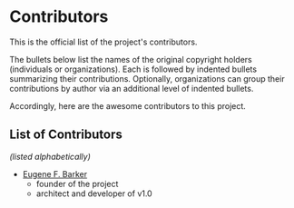 # Contributors

This is the official list of the project's contributors.

The bullets below list the names of the original copyright holders
(individuals or organizations). Each is followed by indented bullets
summarizing their contributions. Optionally, organizations can group their
contributions by author via an additional level of indented bullets.

Accordingly, here are the awesome contributors to this project.

## List of Contributors

_(listed alphabetically)_

* [Eugene F. Barker](https://github.com/genebarker)
  - founder of the project
  - architect and developer of v1.0
